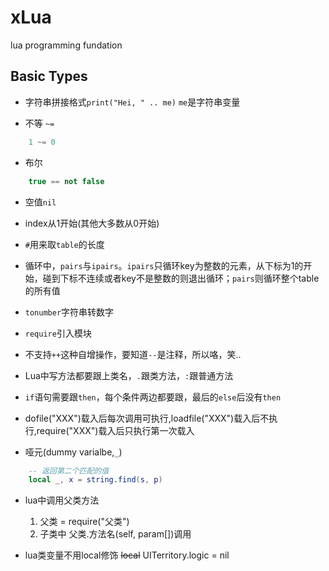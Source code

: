 # xLua
lua programming fundation

## Basic Types

- 字符串拼接格式`print("Hei, " .. me)` `me`是字符串变量

- 不等 `~=`
```Lua
	1 ~= 0
```

- 布尔
```Lua
	true == not false
```

- 空值`nil`

- index从1开始(其他大多数从0开始)

- `#`用来取`table`的长度

- 循环中，`pairs`与`ipairs`。`ipairs`只循环key为整数的元素，从下标为1的开始，碰到下标不连续或者key不是整数的则退出循环；`pairs`则循环整个table的所有值

- `tonumber`字符串转数字

- `require`引入模块

- 不支持`++`这种自增操作，要知道`--`是注释，所以咯，笑..

- Lua中写方法都要跟上类名，`.`跟类方法，`:`跟普通方法

- `if`语句需要跟`then`，每个条件两边都要跟，最后的`else`后没有`then`

- dofile("XXX")载入后每次调用可执行,loadfile("XXX")载入后不执行,require("XXX")载入后只执行第一次载入

- 哑元(dummy varialbe,`_`)
```Lua
	-- 返回第二个匹配的值
	local _, x = string.find(s, p)

```

- lua中调用父类方法
  1. 父类 = require("父类")
  2. 子类中 父类.方法名(self, param[])调用


- lua类变量不用local修饰
~~local~~ UITerritory.logic = nil
